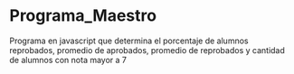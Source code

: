 # Programa_Maestro
Programa en javascript que determina el porcentaje de alumnos reprobados, promedio de aprobados, promedio de reprobados y cantidad de alumnos con nota mayor a 7
